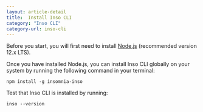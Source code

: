 ```yaml
---
layout: article-detail
title:  Install Inso CLI
category: "Inso CLI"
category-url: inso-cli
---
```


Before you start, you will first need to install [Node.js](https://nodejs.org/en/download/) (recommended version 12.x LTS).

Once you have installed Node.js, you can install Inso CLI globally on your system by running the following command in your terminal:

`npm install -g insomnia-inso`

Test that Inso CLI is installed by running:

`inso --version`
